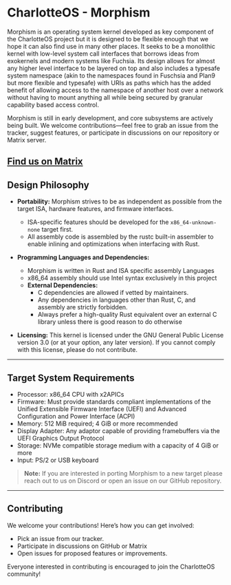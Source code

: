# CharlotteOS - Morphism

Morphism is an operating system kernel developed as key component of the CharlotteOS project but it is designed to be flexible enough that we hope it can also find use in many other places. It seeks to be a monolithic kernel with low-level system call interfaces that borrows ideas from exokernels and modern systems like Fuchsia. Its design allows for almost any higher level interface to be layered on top and also includes a typesafe system namespace (akin to the namespaces found in Fuschsia and Plan9 but more flexible and typesafe) with URIs as paths which has the added benefit of allowing access to the namespace of another host over a network without having to mount anything all while being secured by granular capability based access control.

Morphism is still in early development, and core subsystems are actively being built. We welcome contributions—feel free to grab an issue from the tracker, suggest features, or participate in discussions on our repository or Matrix server.


[Find us on Matrix](https://matrix.to/#/#charlotteos:matrix.org)
---

## Design Philosophy

- **Portability:**
  Morphism strives to be as independent as possible from the target ISA, hardware features, and firmware interfaces.
  - ISA-specific features should be developed for the `x86_64-unknown-none` target first.
  - All assembly code is assembled by the rustc built-in assembler to enable inlining and optimizations when interfacing with Rust.

- **Programming Languages and Dependencies:**
  - Morphism is written in Rust and ISA specific assembly Languages
  - x86_64 assembly should use Intel syntax exclusively in this project
  - **External Dependencies:**
    - C dependencies are allowed if vetted by maintainers.
    - Any dependencies in languages other than Rust, C, and assembly are strictly forbidden.
    - Always prefer a high-quality Rust equivalent over an external C library unless there is good
      reason to do otherwise

- **Licensing:**
  This kernel is licensed under the GNU General Public License version 3.0 (or at your option, any later version).
  If you cannot comply with this license, please do not contribute.

---

## Target System Requirements
- Processor: x86_64 CPU with x2APICs
- Firmware: Must provide standards compliant implementations of the Unified Extensible Firmware
  Interface (UEFI) and Advanced Configuration and Power Interface (ACPI)
- Memory: 512 MiB required; 4 GiB or more recommended
- Display Adapter: Any adaptor capable of providing framebuffers via the UEFI Graphics Output Protocol
- Storage: NVMe compatible storage medium with a capacity of 4 GiB or more
- Input: PS/2 or USB keyboard

> **Note:**
> If you are interested in porting Morphism to a new target please reach out to us on Discord or
> open an issue on our GitHub repository.

---

## Contributing

We welcome your contributions! Here’s how you can get involved:

- Pick an issue from our tracker.
- Participate in discussions on GitHub or Matrix
- Open issues for proposed features or improvements.

Everyone interested in contributing is encouraged to join the CharlotteOS community!
